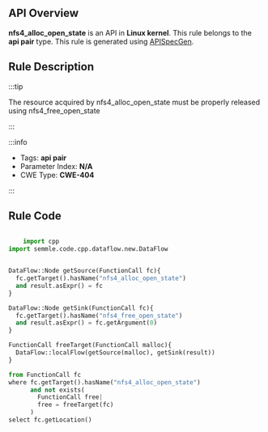 ---
---


## API Overview
**nfs4_alloc_open_state** is an API in **Linux kernel**. This rule belongs to the **api pair** type. This rule is generated using [APISpecGen](../../tools/APISpecGen).
## Rule Description

:::tip

The resource acquired by nfs4_alloc_open_state must be properly released using nfs4_free_open_state

:::

:::info

- Tags: **api pair**
- Parameter Index: **N/A**
- CWE Type: **CWE-404**

:::

## Rule Code
```python

    import cpp
import semmle.code.cpp.dataflow.new.DataFlow


DataFlow::Node getSource(FunctionCall fc){
  fc.getTarget().hasName("nfs4_alloc_open_state")
  and result.asExpr() = fc
}

DataFlow::Node getSink(FunctionCall fc){
  fc.getTarget().hasName("nfs4_free_open_state")
  and result.asExpr() = fc.getArgument(0)
}

FunctionCall freeTarget(FunctionCall malloc){
  DataFlow::localFlow(getSource(malloc), getSink(result))
}

from FunctionCall fc
where fc.getTarget().hasName("nfs4_alloc_open_state")
      and not exists(
        FunctionCall free| 
        free = freeTarget(fc)
      )
select fc.getLocation()

    
```
